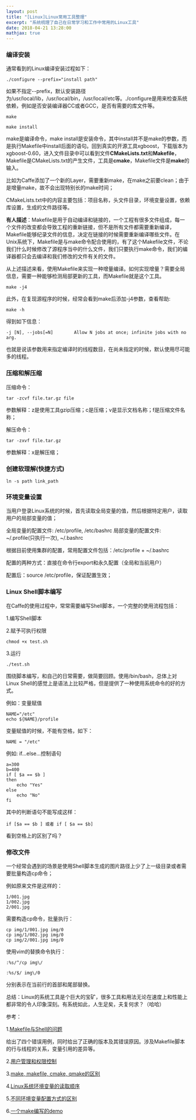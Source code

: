 ```yaml
---
layout: post
title: "[Linux]Linux常用工具整理"
excerpt: "系统梳理了自己在日常学习和工作中常用的Linux工具"
date: 2018-04-21 13:28:00
mathjax: true
---
```


### 编译安装

通常看到的Linux编译安装过程如下：

    ./configure --prefix="install path"

如果不指定--prefix，默认安装路径为/usr/local/lib，/usr/local/bin，/usr/local/etc等。./configure是用来检查系统依赖，例如是否安装编译器CC或者GCC，是否有需要的库文件等。

    make

    make install

make是编译命令，make install是安装命令，其中install并不是make的参数，而是执行Makefile中install后面的语句。回到真实的开源工具xgboost，下载版本为xgboost-0.60，进入文件目录中可以看到文件**CMakeLists.txt**和**Makefile**，Makefile是CMakeLists.txt的产生文件，工具是**cmake**，Makefile文件是**make**的输入。

比如为Caffe添加了一个新的Layer，需要重新make，在make之前要clean；由于是增量make，故不会出现特别长的make时间；

CMakeLists.txt中的内容主要包括：项目名称，头文件目录，环境变量设置，依赖库设置，生成的文件路径等。

**有人描述**：Makefile是用于自动编译和链接的，一个工程有很多文件组成，每一个文件的改变都会导致工程的重新链接，但不是所有文件都需要重新编译，Makefile能够纪录文件的信息，决定在链接的时候需要重新编译哪些文件。在Unix系统下，Makefile是与make命令配合使用的，有了这个Makefile文件，不论我们什么时候修改了源程序当中的什么文件，我们只要执行make命令，我们的编译器都只会去编译和我们修改的文件有关的文件。

从上述描述来看，使用Makefile来实现一种增量编译。如何实现增量？需要全局信息，需要一种能够检测局部更新的工具，而Makefile就是这个工具。

    make -j4

此外，在复现源程序的时候，经常会看到make后添加-j4参数，查看帮助:

    make -h

得到如下信息：

    -j [N], --jobs[=N]        Allow N jobs at once; infinite jobs with no arg.

也就是说该参数用来指定编译时的线程数目，在尚未指定的时候，默认使用尽可能多的线程。

### 压缩和解压缩

压缩命令：

    tar -zcvf file.tar.gz file

参数解释：z是使用工具gzip压缩；c是压缩；v是显示文档名称；f是压缩文件名称；

解压命令：

    tar -zxvf file.tar.gz

参数解释：x是解压缩；

### 创建软理解(快捷方式)

    ln -s path link_path

### 环境变量设置

当用户登录Linux系统的时候，首先读取全局变量的值，然后根据特定用户，读取用户的局部变量的值；

全局变量的配置文件: /etc/profile, /etc/bashrc
局部变量的配置文件: ~/.profile(只执行一次), ~/.bashrc

根据目前使用集群的配置，常用配置文件包括：/etc/profile + ~/.bashrc

配置的两种方式：直接在命令行export和永久配置（全局和当前用户）

配置后：source /etc/profile，保证配置生效；

### Linux Shell脚本编写

在Caffe的使用过程中，常常需要编写Shell脚本，一个完整的使用流程包括：

1.编写Shell脚本


2.赋予可执行权限

    chmod +x test.sh

3.运行

    ./test.sh

围绕脚本编写，和自己的日常需要，做简要回顾。使用/bin/bash，总体上对Linux Shell的感觉上是语法上比较严格，但是提供了一种使用系统命令的好的方式。

例如：变量赋值

    NAME="/etc"
    echo ${NAME}/profile

变量赋值的时候，不能有空格，如下：

    NAME = "/etc"

例如: if...else...控制语句

    a=300
    b=400
    if [ $a == $b ]
    then
        echo "Yes"
    else
        echo "No"
    fi

其中的判断语句不能写成这样：

    if [$a == $b ] 或者 if [ $a == $b]

看到空格上的区别了吗？

### 修改文件

一个经常会遇到的场景是使用Shell脚本生成的图片路径上少了上一级目录或者需要批量构造cp命令；

例如原来文件是这样的：

    1/001.jpg
    1/002.jpg
    2/001.jpg

需要构造cp命令，批量执行：
    
    cp img/1/001.jpg img/0
    cp img/1/002.jpg img/0
    cp img/2/001.jpg img/0

使用vim的替换命令执行：

    :%s/^/cp img\/

    :%s/$/ img\/0

分别表示在当前行的首部和尾部替换。

总结：Linux的系统工具是个巨大的宝矿，很多工具和用法无论在速度上和性能上都非常的令人印象深刻。有系统如此，人生足矣，夫复何求？（哈哈）

参考：

1.[Makefile与Shell的问题](http://blog.sina.com.cn/s/blog_4cd5d2bb0101gptd.html)

给出了四个错误用例，同时给出了正确的版本及其错误原因。涉及Makefile脚本的行与线程的关系，变量引用的差异等。

2.[用户管理和权限控制](http://blog.csdn.net/boybruce/article/details/17198601)

3.[make, makefile, cmake, qmake的区别](https://www.zhihu.com/question/27455963)

4.[Linux系统环境变量的读取顺序](https://blog.csdn.net/c406495762/article/details/62902871)

5.[不同环境变量配置方式的区别](https://www.cnblogs.com/isoftware/p/3778028.html)

6.[一个make编写的demo](http://www.cnblogs.com/hazir/p/linux_make_examples.html)



